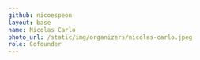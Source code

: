 ```yaml
---
github: nicoespeon
layout: base
name: Nicolas Carlo
photo_url: /static/img/organizers/nicolas-carlo.jpeg
role: Cofounder
---
```

